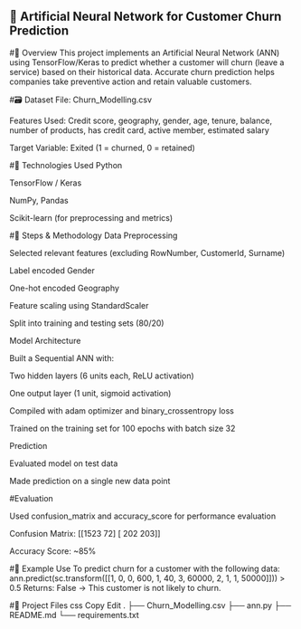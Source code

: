 ## 🧠 Artificial Neural Network for Customer Churn Prediction
#📌 Overview
This project implements an Artificial Neural Network (ANN) using TensorFlow/Keras to predict whether a customer will churn (leave a service) based on their historical data. Accurate churn prediction helps companies take preventive action and retain valuable customers.

#🗃️ Dataset
File: Churn_Modelling.csv

Features Used: Credit score, geography, gender, age, tenure, balance, number of products, has credit card, active member, estimated salary

Target Variable: Exited (1 = churned, 0 = retained)

#🔧 Technologies Used
Python

TensorFlow / Keras

NumPy, Pandas

Scikit-learn (for preprocessing and metrics)

#🧪 Steps & Methodology
Data Preprocessing

Selected relevant features (excluding RowNumber, CustomerId, Surname)

Label encoded Gender

One-hot encoded Geography

Feature scaling using StandardScaler

Split into training and testing sets (80/20)

Model Architecture

Built a Sequential ANN with:

Two hidden layers (6 units each, ReLU activation)

One output layer (1 unit, sigmoid activation)

Compiled with adam optimizer and binary_crossentropy loss

Trained on the training set for 100 epochs with batch size 32

Prediction

Evaluated model on test data

Made prediction on a single new data point

#Evaluation

Used confusion_matrix and accuracy_score for performance evaluation

Confusion Matrix:
[[1523   72]
 [ 202  203]]
 
Accuracy Score:
~85% 

#🧠 Example Use
To predict churn for a customer with the following data:
ann.predict(sc.transform([[1, 0, 0, 600, 1, 40, 3, 60000, 2, 1, 1, 50000]])) > 0.5
Returns: False → This customer is not likely to churn.

#📂 Project Files
css
Copy
Edit
.
├── Churn_Modelling.csv
├── ann.py
├── README.md
└── requirements.txt

